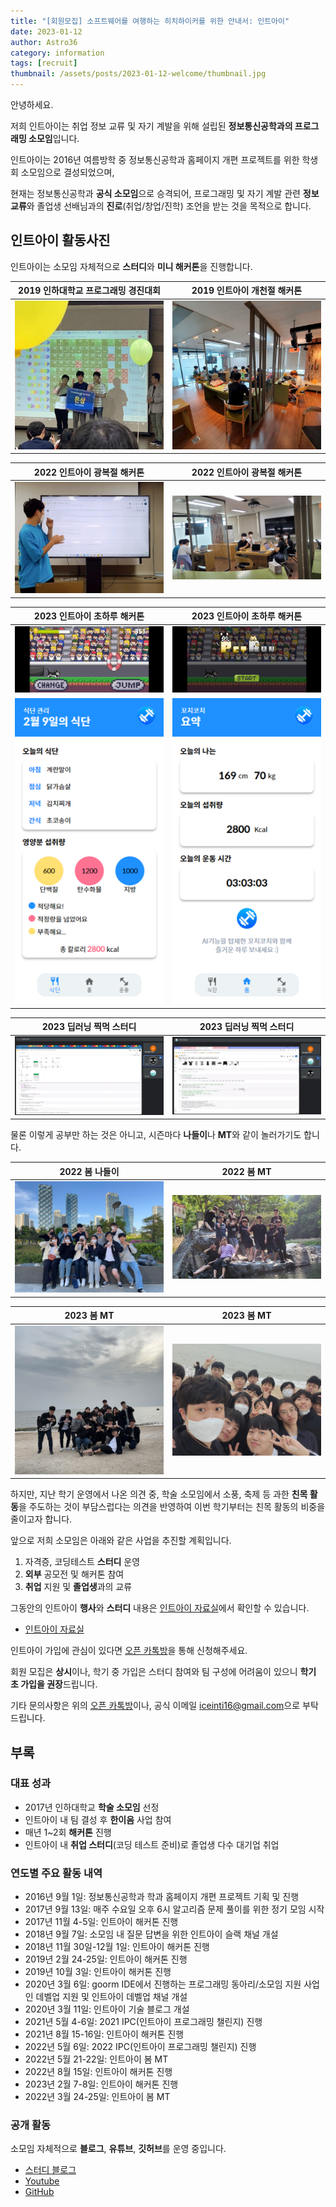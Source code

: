 ```yaml
---
title: "[회원모집] 소프트웨어를 여행하는 히치하이커를 위한 안내서: 인트아이"
date: 2023-01-12
author: Astro36
category: information
tags: [recruit]
thumbnail: /assets/posts/2023-01-12-welcome/thumbnail.jpg
---
```


안녕하세요.

저희 인트아이는 취업 정보 교류 및 자기 계발을 위해 설립된 **정보통신공학과의 프로그래밍 소모임**입니다.

인트아이는 2016년 여름방학 중 정보통신공학과 홈페이지 개편 프로젝트를 위한 학생회 소모임으로 결성되었으며,

현재는 정보통신공학과 **공식 소모임**으로 승격되어, 프로그래밍 및 자기 계발 관련 **정보 교류**와 졸업생 선배님과의 **진로**(취업/창업/진학) 조언을 받는 것을 목적으로 합니다.

## 인트아이 활동사진

인트아이는 소모임 자체적으로 **스터디**와 **미니 해커톤**을 진행합니다.

| 2019 인하대학교 프로그래밍 경진대회                | 2019 인트아이 개천절 해커톤                                       |
| -------------------------------------------------- | ----------------------------------------------------------------- |
| ![iupc](/assets/posts/2020-01-27-welcome/iupc.jpg) | ![hackathon](/assets/posts/2020-01-27-welcome/inti_hackathon.jpg) |


| 2022 인트아이 광복절 해커톤                             | 2022 인트아이 광복절 해커톤                             |
| ------------------------------------------------------- | ------------------------------------------------------- |
| ![hackathon](/assets/events/2022-08-15-hackathon-2.jpg) | ![hackathon](/assets/events/2022-08-15-hackathon-1.jpg) |

| 2023 인트아이 초하루 해커톤                                    | 2023 인트아이 초하루 해커톤                                    |
| -------------------------------------------------------------- | -------------------------------------------------------------- |
| ![hackathon](/assets/posts/2023-01-12-welcome/screenshot0.jpg) | ![hackathon](/assets/posts/2023-01-12-welcome/screenshot1.jpg) |
| ![hackathon](/assets/posts/2023-01-12-welcome/screenshot2.png) | ![hackathon](/assets/posts/2023-01-12-welcome/screenshot3.png) |

| 2023 딥러닝 찍먹 스터디                               | 2023 딥러닝 찍먹 스터디                                   |
| ----------------------------------------------------- | --------------------------------------------------------- |
| ![study](/assets/posts/2023-01-12-welcome/study0.jpg) | ![hackathon](/assets/posts/2023-01-12-welcome/study1.jpg) |

물론 이렇게 공부만 하는 것은 아니고, 시즌마다 **나들이**나 **MT**와 같이 놀러가기도 합니다.

| 2022 봄 나들이                                           | 2022 봄 MT                                     |
| -------------------------------------------------------- | ---------------------------------------------- |
| ![picnic](/assets/events/2022-05-05-spring-picnic-1.jpg) | ![hackathon](/assets/events/2022-05-21-mt.jpg) |

| 2023 봄 MT                                          | 2023 봄 MT                                             |
| --------------------------------------------------- | ------------------------------------------------------ |
| ![picnic](/assets/posts/2023-01-12-welcome/mt0.jpg) | ![hackathon](/assets/posts/2023-01-12-welcome/mt1.jpg) |

하지만, 지난 학기 운영에서 나온 의견 중, 학술 소모임에서 소풍, 축제 등 과한 **친목 활동**을 주도하는 것이 부담스럽다는 의견을 반영하여 이번 학기부터는 친목 활동의 비중을 줄이고자 합니다.

앞으로 저희 소모임은 아래와 같은 사업을 추진할 계획입니다.

1. 자격증, 코딩테스트 **스터디** 운영
2. **외부** 공모전 및 해커톤 참여
3. **취업** 지원 및 **졸업생**과의 교류

그동안의 인트아이 **행사**와 **스터디** 내용은 [인트아이 자료실](https://int-i.github.io/resources/)에서 확인할 수 있습니다.

- [인트아이 자료실](https://int-i.github.io/resources/)

인트아이 가입에 관심이 있다면 [오픈 카톡방](https://open.kakao.com/o/susOUUCf)을 통해 신청해주세요.

회원 모집은 **상시**이나, 학기 중 가입은 스터디 참여와 팀 구성에 어려움이 있으니 **학기 초 가입을 권장**드립니다.

기타 문의사항은 위의 [오픈 카톡방](https://open.kakao.com/o/susOUUCf)이나, 공식 이메일 [iceinti16@gmail.com](mailto:iceinti16@gmail.com)으로 부탁드립니다.

## 부록

### 대표 성과

- 2017년 인하대학교 **학술 소모임** 선정
- 인트아이 내 팀 결성 후 **한이음** 사업 참여
- 매년 1~2회 **해커톤** 진행
- 인트아이 내 **취업 스터디**(코딩 테스트 준비)로 졸업생 다수 대기업 취업

### 연도별 주요 활동 내역

- 2016년 9월 1일: 정보통신공학과 학과 홈페이지 개편 프로젝트 기획 및 진행
- 2017년 9월 13일: 매주 수요일 오후 6시 알고리즘 문제 풀이를 위한 정기 모임 시작
- 2017년 11월 4-5일: 인트아이 해커톤 진행
- 2018년 9월 7일: 소모임 내 질문 답변을 위한 인트아이 슬랙 채널 개설
- 2018년 11월 30일-12월 1일: 인트아이 해커톤 진행
- 2019년 2월 24-25일: 인트아이 해커톤 진행
- 2019년 10월 3일: 인트아이 해커톤 진행
- 2020년 3월 6일: goorm IDE에서 진행하는 프로그래밍 동아리/소모임 지원 사업인 데벨업 지원 및 인트아이 데벨업 채널 개설
- 2020년 3월 11일: 인트아이 기술 블로그 개설
- 2021년 5월 4-6일: 2021 IPC(인트아이 프로그래밍 챌린지) 진행
- 2021년 8월 15-16일: 인트아이 해커톤 진행
- 2022년 5월 6일: 2022 IPC(인트아이 프로그래밍 챌린지) 진행
- 2022년 5월 21-22일: 인트아이 봄 MT
- 2022년 8월 15일: 인트아이 해커톤 진행
- 2023년 2월 7-8일: 인트아이 해커톤 진행
- 2022년 3월 24-25일: 인트아이 봄 MT

### 공개 활동

소모임 자체적으로 **블로그**, **유튜브**, **깃허브**를 운영 중입니다.

- [스터디 블로그](https://int-i.github.io/)
- [Youtube](https://www.youtube.com/channel/UCF2m6a2zvQSr75B7zqBd15g)
- [GitHub](https://github.com/int-i)
